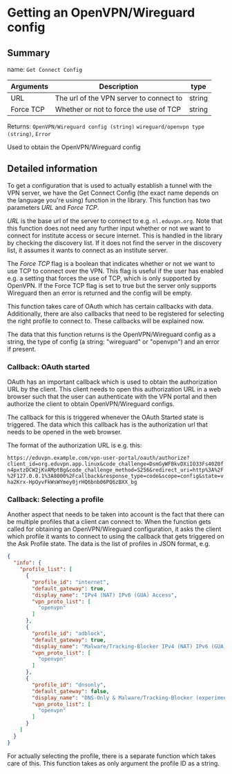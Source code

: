 # Getting an OpenVPN/Wireguard config
## Summary
name: `Get Connect Config`

| Arguments | Description                             | type     |
| --------- | --------------------------------------  | -------- |
| URL       | The url of the VPN server to connect to | string   |
| Force TCP | Whether or not to force the use of TCP  | string   |

Returns: `OpenVPN/Wireguard config (string)` `wireguard/openvpn type (string)`, `Error`

Used to obtain the OpenVPN/Wireguard config

## Detailed information

To get a configuration that is used to actually establish a tunnel with the VPN server, we have the Get Connect Config (the exact name depends on the language you're using) function in the library. This function has two parameters *URL* and *Force TCP*.

*URL* is the base url of the server to connect to e.g. `nl.eduvpn.org`. Note that this function does not need any further input whether or not we want to connect for institute access or secure internet. This is handled in the library by checking the discovery list. If it does not find the server in the discovery list, it assumes it wants to connect as an institute server.

The *Force TCP* flag is a boolean that indicates whether or not we want to use TCP to connect over the VPN. This flag is useful if the user has enabled e.g. a setting that forces the use of TCP, which is only supported by OpenVPN. If the Force TCP flag is set to true but the server only supports Wireguard then an error is returned and the config will be empty.

This function takes care of OAuth which has certain callbacks with data. Additionally, there are also callbacks that need to be registered for selecting the right profile to connect to. These callbacks will be explained now.

The data that this function returns is the OpenVPN/Wireguard config as a string, the type of config (a string: "wireguard" or "openvpn") and an error if present.

### Callback: OAuth started

OAuth has an important callback which is used to obtain the authorization URL by the client. This client needs to open this authorization URL in a web browser such that the user can authenticate with the VPN portal and then authorize the client to obtain OpenVPN/Wireguard configs.

The callback for this is triggered whenever the OAuth Started state is triggered. The data which this callback has is the authorization url that needs to be opened in the web browser.

The format of the authorization URL is e.g. this:

`https://eduvpn.example.com/vpn-user-portal/oauth/authorize?client_id=org.eduvpn.app.linux&code_challenge=DsmGyWFBkvDXiIO33Fs40Z0fn4pxtzDCW2jKvAMptBg&code_challenge_method=S256&redirect_uri=http%3A%2F%2F127.0.0.1%3A8000%2Fcallback&response_type=code&scope=config&state=vha2Krx-HpOyvFkWsWYmey0jrHQ6bnb06PQ6zBXX_bg`

### Callback: Selecting a profile

Another aspect that needs to be taken into account is the fact that there can be multiple profiles that a client can connect to. When the function gets called for obtaining an OpenVPN/Wireguard configuration, it asks the client which profile it wants to connect to using the callback that gets triggered on the Ask Profile state. The data is the list of profiles in JSON format, e.g.

```json
{
  "info": {
    "profile_list": [
      {
        "profile_id": "internet",
        "default_gateway": true,
        "display_name": "IPv4 (NAT) IPv6 (GUA) Access",
        "vpn_proto_list": [
          "openvpn"
        ]
      },
      {
        "profile_id": "adblock",
        "default_gateway": true,
        "display_name": "Malware/Tracking-Blocker IPv4 (NAT) IPv6 (GUA)",
        "vpn_proto_list": [
          "openvpn"
        ]
      },
      {
        "profile_id": "dnsonly",
        "default_gateway": false,
        "display_name": "DNS-Only & Malware/Tracking-Blocker (experimental)",
        "vpn_proto_list": [
          "openvpn"
        ]
      }
    ]
  }
}
```

For actually selecting the profile, there is a separate function which takes care of this. This function takes as only argument the profile ID as a string.

